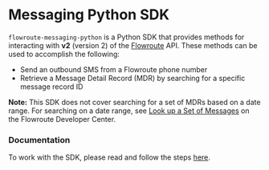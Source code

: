 # Messaging Python SDK 
`flowroute-messaging-python` is a Python SDK that provides methods for interacting with **v2** (version 2) of the [Flowroute](https://developer.flowroute.com/api/messaging/overview/) API. These methods can be used to accomplish the following:

* Send an outbound SMS from a Flowroute phone number
* Retrieve a Message Detail Record (MDR) by searching for a specific message record ID 

**Note:** This SDK does not cover searching for a set of MDRs based on a date range. For searching on a date range, see [Look up a Set of Messages](https://developer.flowroute.com/api/messaging/look-up-set-of-messages/) on the Flowroute Developer Center.

### Documentation 
To work with the SDK, please read and follow the steps [here](http://developer.flowroute.com/libraries/python/).

